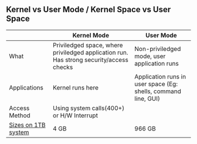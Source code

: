 ## Kernel vs User Mode / Kernel Space vs User Space

||Kernel Mode|User Mode|
|---|---|---|
|What|Priviledged space, where priviledged application run. Has strong security/access checks|Non-priviledged mode, user application runs|
|Applications|Kernel runs here|Application runs in user space (Eg: shells, command line, GUI)|
|Access Method|Using system calls(400+) or H/W Interrupt||
|[Sizes on 1TB system](/Operating_Systems/Linux/Protection_Rings)|4 GB|966 GB|

